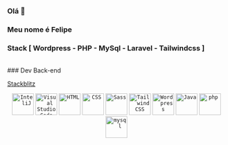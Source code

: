 ### Olá 👋<br>
### Meu nome é Felipe <br>
<!--### Atualmente eu estou estudando HTML/CSS Wordpress e PHP<br>
### Dev Wordpress-->
### Stack [ Wordpress - PHP - MySql - Laravel - Tailwindcss ]
<br>
<!-- ### No futuro laravel<br>
### meta de virar um dev <br> -->
### Dev Back-end

<!-- ##### Pretendo ficar bom nas tecnologias que estou iniciando -->
<!--
Here are some ideas to get you started:

- 🔭 I’m currently working on ...
- 🌱 I’m currently learning ...
- 👯 I’m looking to collaborate on ...
- 🤔 I’m looking for help with ...
- 💬 Ask me about ...
- 📫 How to reach me: ...
- 😄 Pronouns: ...
- ⚡ Fun fact: ...
-->

<!-- ![Metrics](https://metrics.lecoq.io/felipesantos2?template=terminal&base.community=0&base.metadata=0&isocalendar=1&habits=1&stars=1&people=1&topics=1&languages=1&lines=1&projects=1&notable=1&isocalendar.duration=full-year&languages.limit=8&languages.sections=most-used&languages.colors=github&languages.threshold=0%25&languages.indepth=false&languages.analysis.timeout=16&languages.categories=markup%2C%20programming&languages.recent.categories=markup%2C%20programming&languages.recent.load=300&languages.recent.days=14&habits.from=200&habits.days=14&habits.facts=true&habits.charts=false&habits.trim=false&stars.limit=4&topics.mode=starred&topics.sort=activity&topics.limit=15&people.limit=24&people.size=28&people.types=followers%2C%20following&people.identicons=false&people.shuffle=false&projects.limit=4&projects.descriptions=false&notable.from=organization&notable.repositories=true&config.timezone=America%2FSao_Paulo) 

<a href="https://pt.stackoverflow.com/users/261541/felipe"><img src="https://pt.stackoverflow.com/users/flair/261541.png" width="208" height="58" alt="perfil de Felipe  em Stack Overflow em Portugu&#234;s, Perguntas e respostas para programadores profissionais e entusiastas" title="perfil de Felipe  em Stack Overflow em Portugu&#234;s, Perguntas e respostas para programadores profissionais e entusiastas"></a> -->
<a target="_blank" href="https://stackblitz.com/@felipesantos2">Stackblitz</a><br>
<!-- <a target="_blank" href="https://codesandbox.io/u/felipesantos">Codesandbox</a><br> -->
<!-- <a target="_blank" href="https://codepen.io/Felipe200321">Codepen</a><br> -->
<!-- <a target="_blank" href="https://replit.com/@Felipecpu">Replit</a> -->
<!-- 

[![card](https://github-readme-stats.vercel.app/api?username=felipesantos2&theme=dark&show_icons=true)](https://github.com/felipesantos2/) -->
<div align="center">
	<code><img height="50" src="https://user-images.githubusercontent.com/25181517/192108890-200809d1-439c-4e23-90d3-b090cf9a4eea.png" alt="InteliJ" title="InteliJ" /></code>
	<code><img height="50" src="https://user-images.githubusercontent.com/25181517/192108891-d86b6220-e232-423a-bf5f-90903e6887c3.png" alt="Visual Studio Code" title="Visual Studio Code" /></code>
	<code><img height="50" src="https://user-images.githubusercontent.com/25181517/192158954-f88b5814-d510-4564-b285-dff7d6400dad.png" alt="HTML" title="HTML" /></code>
	<code><img height="50" src="https://user-images.githubusercontent.com/25181517/183898674-75a4a1b1-f960-4ea9-abcb-637170a00a75.png" alt="CSS" title="CSS" /></code>
	<code><img height="50" src="https://user-images.githubusercontent.com/25181517/192158956-48192682-23d5-4bfc-9dfb-6511ade346bc.png" alt="Sass" title="Sass" /></code>
	<code><img height="50" src="https://user-images.githubusercontent.com/25181517/202896760-337261ed-ee92-4979-84c4-d4b829c7355d.png" alt="Tailwind CSS" title="Tailwind CSS" /></code>
	<code><img height="50" src="https://user-images.githubusercontent.com/25181517/192158957-b1256181-356c-46a3-beb9-487af08a6266.png" alt="Wordpress" title="Wordpress" /></code>
	<code><img height="50" src="https://user-images.githubusercontent.com/25181517/117201156-9a724800-adec-11eb-9a9d-3cd0f67da4bc.png" alt="Java" title="Java" /></code>
	<code><img height="50" src="https://user-images.githubusercontent.com/25181517/183570228-6a040b9f-3ddf-47a2-a201-743121dac664.png" alt="php" title="php" /></code>
	<code><img height="50" src="https://user-images.githubusercontent.com/25181517/183896128-ec99105a-ec1a-4d85-b08b-1aa1620b2046.png" alt="mysql"></code>
</div>


<!-- <img src="https://img.shields.io/badge/HTML5-E34F26?style=for-the-badge&logo=html5&logoColor=white" alt="html5">
<img src="https://img.shields.io/badge/Tailwind_CSS-38B2AC?style=for-the-badge&logo=tailwind-css&logoColor=white" alt="tailwind-css">
<img src="https://img.shields.io/badge/Sass-CC6699?style=for-the-badge&logo=sass&logoColor=white" alt="sass">
<img src="https://img.shields.io/badge/PHP-777BB4?style=for-the-badge&logo=php&logoColor=white" alt="php">
<img src="https://img.shields.io/badge/MySQL-005C84?style=for-the-badge&logo=mysql&logoColor=white" alt="mysql"> 
<img src="https://img.shields.io/badge/Wordpress-21759B?style=for-the-badge&logo=wordpress&logoColor=white" alt="wordpress">
<img src="https://img.shields.io/badge/jQuery-0769AD?style=for-the-badge&logo=jquery&logoColor=white" alt="jquery">
 -->



